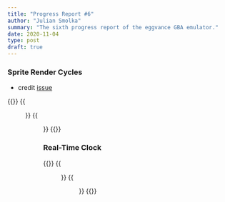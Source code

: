 ```yaml
---
title: "Progress Report #6"
author: "Julian Smolka"
summary: "The sixth progress report of the eggvance GBA emulator."
date: 2020-11-04
type: post
draft: true
---
```

### Sprite Render Cycles
- credit [issue](https://github.com/jsmolka/eggvance/issues/2)

{{<figures>}}
  {{<figure src="eggvance/sprite-cycles-bug.png" caption="">}}
  {{<figure src="eggvance/sprite-cycles.png" caption="">}}
{{</figures>}}

### Real-Time Clock

{{<figures>}}
  {{<figure src="eggvance/emerald-berry-1.png" caption="">}}
  {{<figure src="eggvance/emerald-berry-2.png" caption="">}}
{{</figures>}}
